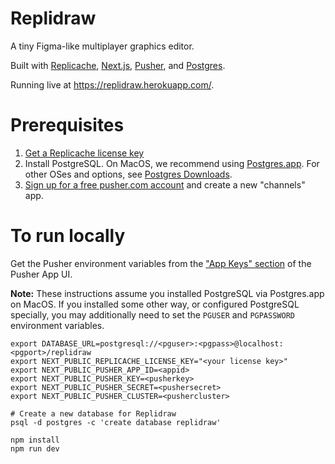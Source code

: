 # Replidraw

A tiny Figma-like multiplayer graphics editor.

Built with [Replicache](https://replicache.dev), [Next.js](https://nextjs.org/),
[Pusher](https://pusher.com/), and [Postgres](https://www.postgresql.org/).

Running live at https://replidraw.herokuapp.com/.

# Prerequisites

1. [Get a Replicache license key](https://doc.replicache.dev/licensing)
2. Install PostgreSQL. On MacOS, we recommend using [Postgres.app](https://postgresapp.com/). For other OSes and options, see [Postgres Downloads](https://www.postgresql.org/download/).
3. [Sign up for a free pusher.com account](https://pusher.com/) and create a new "channels" app.

# To run locally

Get the Pusher environment variables from the ["App Keys" section](https://i.imgur.com/7DNmTKZ.png) of the Pusher App UI.

**Note:** These instructions assume you installed PostgreSQL via Postgres.app on MacOS. If you installed some other way, or configured PostgreSQL specially, you may additionally need to set the `PGUSER` and `PGPASSWORD` environment variables.</p>

```
export DATABASE_URL=postgresql://<pguser>:<pgpass>@localhost:<pgport>/replidraw
export NEXT_PUBLIC_REPLICACHE_LICENSE_KEY="<your license key>"
export NEXT_PUBLIC_PUSHER_APP_ID=<appid>
export NEXT_PUBLIC_PUSHER_KEY=<pusherkey>
export NEXT_PUBLIC_PUSHER_SECRET=<pushersecret>
export NEXT_PUBLIC_PUSHER_CLUSTER=<pushercluster>

# Create a new database for Replidraw
psql -d postgres -c 'create database replidraw'

npm install
npm run dev
```
